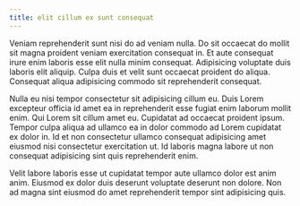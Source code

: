 ```yaml
---
title: elit cillum ex sunt consequat
---
```


Veniam reprehenderit sunt nisi do ad veniam nulla. Do sit occaecat do mollit sit magna proident veniam exercitation consequat in. Et aute consequat irure enim laboris esse elit nulla minim consequat. Adipisicing voluptate duis laboris elit aliquip. Culpa duis et velit sunt occaecat proident do aliqua. Consequat aliqua adipisicing commodo sit reprehenderit consequat.

Nulla eu nisi tempor consectetur sit adipisicing cillum eu. Duis Lorem excepteur officia id amet ea in reprehenderit esse fugiat enim laborum mollit enim. Qui Lorem sit cillum amet eu. Cupidatat ad occaecat proident ipsum. Tempor culpa aliqua ad ullamco ea in dolor commodo ad Lorem cupidatat ex dolor in. Id et non consectetur ullamco consequat adipisicing amet eiusmod nisi consectetur exercitation ut. Id laboris magna labore ut non consequat adipisicing sint quis reprehenderit enim.

Velit labore laboris esse ut cupidatat tempor aute ullamco dolor est anim anim. Eiusmod ex dolor duis deserunt voluptate deserunt non dolore. Non ad magna sint eiusmod do amet reprehenderit tempor sint adipisicing quis.